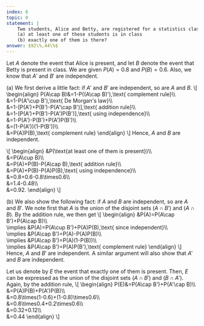 ```yaml
---
index: 6
topic: 0
statement: |
    Two students, Alice and Betty, are registered for a statistics class. Alice attends $80\%$ of the time, Betty $60\%$ of the time, and their absences are independent. On a given day, what is the probability that
    (a) at least one of these students is in class
    (b) exactly one of them is there?
answer: $92\%,44\%$
---
```

Let $A$ denote the event that Alice is present, and let $B$ denote the event that Betty is present in class. We are given $P(A)=0.8$ and $P(B)=0.6$. Also, we know that $A'$ and $B'$ are independent.

(a) We first derive a little fact: if $A'$ and $B'$ are independent, so are $A$ and $B$.
\\[
\begin{align}
P(A\cap B)&=1-P((A\cap B)'),\text{ complement rule}\\\\\
&=1-P(A'\cup B'),\text{ De Morgan's law}\\\\\
&=1-[P(A')+P(B')-P(A'\cap B')],\text{ addition rule}\\\\\
&=1-[P(A')+P(B')-P(A')P(B')],\text{ using independence}\\\\\
&=1-P(A')-P(B')+P(A')P(B')\\\\\
&=(1-P(A'))(1-P(B'))\\\\\
&=P(A)P(B),\text{ complement rule}
\end{align}
\\]
Hence, $A$ and $B$ are independent.

\\[
    \begin{align}
    &P(\text{at least one of them is present})\\\\\
    &=P(A\cup B)\\\\\
    &=P(A)+P(B)-P(A\cap B),\text{ addition rule}\\\\\
    &=P(A)+P(B)-P(A)P(B),\text{ using independence}\\\\\
    &=0.8+0.6-0.8\times0.6\\\\\
    &=1.4-0.48\\\\\
    &=0.92.
    \end{align}
\\]

(b) 
We also show the following fact: if $A$ and $B$ are independent, so are $A$ and $B'$. We note first that $A$ is the union of the disjoint sets $(A\cap B')$ and $(A\cap B)$. By the addition rule, we then get
\\[
\begin{align}
&P(A)=P(A\cap B')+P(A\cap B)\\\\\
\implies &P(A)=P(A\cup B')+P(A)P(B),\text{ since independent}\\\\\
\implies &P(A\cap B')=P(A)-P(A)P(B)\\\\\
\implies &P(A\cap B')=P(A)(1-P(B))\\\\\
\implies &P(A\cap B')=P(A)P(B'),\text{ complement rule}
\end{align}
\\]
Hence, $A$ and $B'$ are independent. A similar argument will also show that $A'$ and $B$ are independent.

Let us denote by $E$ the event that exactly one of them is present. Then, $E$ can be expressed as the union of the disjoint sets $(A\cap B')$ and $(B\cap A')$. Again, by  the addition rule,
\\[
\begin{align}
P(E)&=P(A\cap B')+P(A'\cap B)\\\\\
&=P(A)P(B)+P(A')P(B)\\\\\
&=0.8\times(1-0.6)+(1-0.8)\times0.6\\\\\
&=0.8\times0.4+0.2\times0.6\\\\\
&=0.32+0.12\\\\\
&=0.44
\end{align}
\\]
